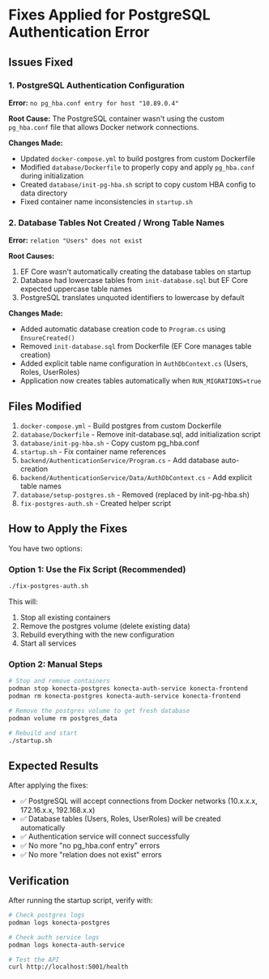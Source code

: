 # Fixes Applied for PostgreSQL Authentication Error

## Issues Fixed

### 1. PostgreSQL Authentication Configuration
**Error:** `no pg_hba.conf entry for host "10.89.0.4"`

**Root Cause:** The PostgreSQL container wasn't using the custom `pg_hba.conf` file that allows Docker network connections.

**Changes Made:**
- Updated `docker-compose.yml` to build postgres from custom Dockerfile
- Modified `database/Dockerfile` to properly copy and apply `pg_hba.conf` during initialization
- Created `database/init-pg-hba.sh` script to copy custom HBA config to data directory
- Fixed container name inconsistencies in `startup.sh`

### 2. Database Tables Not Created / Wrong Table Names
**Error:** `relation "Users" does not exist`

**Root Causes:**
1. EF Core wasn't automatically creating the database tables on startup
2. Database had lowercase tables from `init-database.sql` but EF Core expected uppercase table names
3. PostgreSQL translates unquoted identifiers to lowercase by default

**Changes Made:**
- Added automatic database creation code to `Program.cs` using `EnsureCreated()`
- Removed `init-database.sql` from Dockerfile (EF Core manages table creation)
- Added explicit table name configuration in `AuthDbContext.cs` (Users, Roles, UserRoles)
- Application now creates tables automatically when `RUN_MIGRATIONS=true`

## Files Modified

1. `docker-compose.yml` - Build postgres from custom Dockerfile
2. `database/Dockerfile` - Remove init-database.sql, add initialization script
3. `database/init-pg-hba.sh` - Copy custom pg_hba.conf
4. `startup.sh` - Fix container name references
5. `backend/AuthenticationService/Program.cs` - Add database auto-creation
6. `backend/AuthenticationService/Data/AuthDbContext.cs` - Add explicit table names
7. `database/setup-postgres.sh` - Removed (replaced by init-pg-hba.sh)
8. `fix-postgres-auth.sh` - Created helper script

## How to Apply the Fixes

You have two options:

### Option 1: Use the Fix Script (Recommended)
```bash
./fix-postgres-auth.sh
```

This will:
1. Stop all existing containers
2. Remove the postgres volume (delete existing data)
3. Rebuild everything with the new configuration
4. Start all services

### Option 2: Manual Steps
```bash
# Stop and remove containers
podman stop konecta-postgres konecta-auth-service konecta-frontend
podman rm konecta-postgres konecta-auth-service konecta-frontend

# Remove the postgres volume to get fresh database
podman volume rm postgres_data

# Rebuild and start
./startup.sh
```

## Expected Results

After applying the fixes:
- ✅ PostgreSQL will accept connections from Docker networks (10.x.x.x, 172.16.x.x, 192.168.x.x)
- ✅ Database tables (Users, Roles, UserRoles) will be created automatically
- ✅ Authentication service will connect successfully
- ✅ No more "no pg_hba.conf entry" errors
- ✅ No more "relation does not exist" errors

## Verification

After running the startup script, verify with:

```bash
# Check postgres logs
podman logs konecta-postgres

# Check auth service logs
podman logs konecta-auth-service

# Test the API
curl http://localhost:5001/health
```


